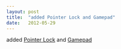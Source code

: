 ```yaml
---
layout: post
title:  "added Pointer Lock and Gamepad"
date:   2012-05-29
---
```


added [Pointer Lock](http://www.w3.org/TR/pointerlock/) and [Gamepad](http://www.w3.org/TR/gamepad/)

